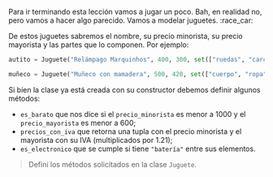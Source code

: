 Para ir terminando esta lección vamos a jugar un poco. Bah, en realidad no, pero vamos a hacer algo parecido. Vamos a modelar juguetes. :race_car:

De estos juguetes sabremos el nombre, su precio minorista, su precio mayorista y las partes que lo componen. Por ejemplo:

```python
autito = Juguete("Relámpago Marquinhos", 400, 300, set(["ruedas", "carcaza", "batería"])

muñeco = Juguete("Muñeco con mamadera", 500, 420, set(["cuerpo", "ropa", "mamadera"]))
```

Si bien la clase ya está creada con su constructor debemos definir algunos métodos:

* `es_barato` que nos dice si el `precio_minorista` es menor a 1000 y el `precio_mayorista` es menor a 600;
* `precios_con_iva` que retorna una tupla con el precio minorista y el mayorista con su IVA (multiplicados por 1.21);
* `es_electronico` que se cumple si tiene `"batería"` entre sus elementos.

> Definí los métodos solicitados en la clase `Juguete`.